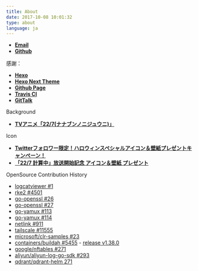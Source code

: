 ```yaml
---
title: About
date: 2017-10-08 10:01:32
type: about
language: ja
---
```


- [__Email__](/email/)
- [__Github__](https://github.com/Asutorufa)

感謝：

- [__Hexo__](https://hexo.io/)
- [__Hexo Next Theme__](https://github.com/theme-next/hexo-theme-next)
- [__Github Page__](https://pages.github.com/)
- [__Travis CI__](https://travis-ci.org/)
- [__GitTalk__](https://github.com/gitalk/gitalk)

Background

- [__TVアニメ「22/7(ナナブンノニジュウニ)」__](https://227anime.com/)

Icon

- [__Twitterフォロワー限定！ハロウィンスペシャルアイコン＆壁紙プレゼントキャンペーン！__](https://227anime.com/special/halloween/)  
- [__「22/7 計算中」放送開始記念 アイコン＆壁紙 プレゼント__](https://www.nanabunnonijyuuni.com/special/wp-present/)

OpenSource Contribution History

- [logcatviewer #1](https://github.com/kyze8439690/logcatviewer/pull/1)
- [rke2 #4501](https://github.com/rancher/rke2/pull/4501)
- [go-openssl #26](https://github.com/Luzifer/go-openssl/pull/26)
- [go-openssl #27](https://github.com/Luzifer/go-openssl/pull/27)
- [go-yamux #113](https://github.com/libp2p/go-yamux/pull/113)
- [go-yamux #114](https://github.com/libp2p/go-yamux/pull/114)
- [netlink #911](https://github.com/vishvananda/netlink/pull/911)
- [tailscale #11555](https://github.com/tailscale/tailscale/pull/11555)
- [microsoft/clr-samples #23](https://github.com/microsoft/clr-samples/pull/23)
- [containers/buildah #5455](https://github.com/containers/buildah/pull/5455) - [release v1.38.0](https://github.com/containers/buildah/releases/tag/v1.38.0)
- [google/nftables #271](https://github.com/google/nftables/pull/271)
- [aliyun/aliyun-log-go-sdk #293](https://github.com/aliyun/aliyun-log-go-sdk/pull/293)
- [qdrant/qdrant-helm 271](https://github.com/qdrant/qdrant-helm/pull/271)
